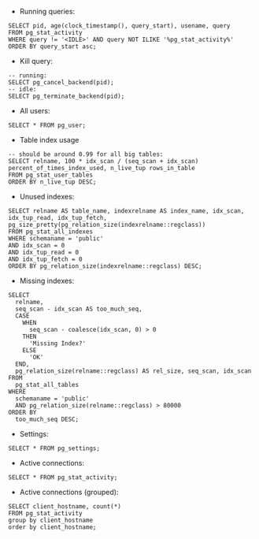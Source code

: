 * Running queries:
```
SELECT pid, age(clock_timestamp(), query_start), usename, query 
FROM pg_stat_activity 
WHERE query != '<IDLE>' AND query NOT ILIKE '%pg_stat_activity%' 
ORDER BY query_start asc;
```
* Kill query:
```
-- running:
SELECT pg_cancel_backend(pid);
-- idle:
SELECT pg_terminate_backend(pid);
```
* All users:
```
SELECT * FROM pg_user;
```
* Table index usage
```
-- should be around 0.99 for all big tables:
SELECT relname, 100 * idx_scan / (seq_scan + idx_scan) percent_of_times_index_used, n_live_tup rows_in_table
FROM pg_stat_user_tables 
ORDER BY n_live_tup DESC;
```
* Unused indexes:
```
SELECT relname AS table_name, indexrelname AS index_name, idx_scan, idx_tup_read, idx_tup_fetch, pg_size_pretty(pg_relation_size(indexrelname::regclass))
FROM pg_stat_all_indexes
WHERE schemaname = 'public'
AND idx_scan = 0
AND idx_tup_read = 0
AND idx_tup_fetch = 0
ORDER BY pg_relation_size(indexrelname::regclass) DESC;
```
* Missing indexes:
```
SELECT
  relname,
  seq_scan - idx_scan AS too_much_seq,
  CASE
    WHEN
      seq_scan - coalesce(idx_scan, 0) > 0
    THEN
      'Missing Index?'
    ELSE
      'OK'
  END,
  pg_relation_size(relname::regclass) AS rel_size, seq_scan, idx_scan
FROM
  pg_stat_all_tables
WHERE
  schemaname = 'public'
  AND pg_relation_size(relname::regclass) > 80000
ORDER BY
  too_much_seq DESC;
```
* Settings:
```
SELECT * FROM pg_settings;
```
* Active connections:
```
SELECT * FROM pg_stat_activity;
```
* Active connections (grouped):
```
SELECT client_hostname, count(*) 
FROM pg_stat_activity
group by client_hostname
order by client_hostname;
```
